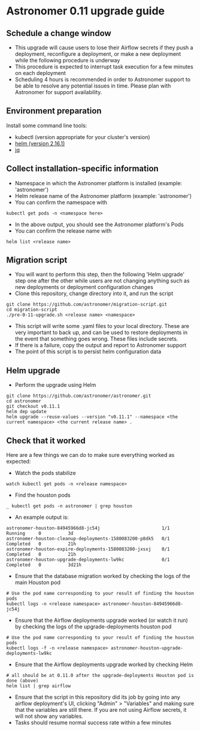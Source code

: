 # Astronomer 0.11 upgrade guide


## Schedule a change window

- This upgrade will cause users to lose their Airflow secrets if they push a deployment, reconfigure a deployment, or make a new deployment while the following procedure is underway
- This procedure is expected to interrupt task execution for a few minutes on each deployment
- Scheduling 4 hours is recommended in order to Astronomer support to be able to resolve any potential issues in time. Please plan with Astronomer for support availability.

## Environment preparation

Install some command line tools:

- kubectl (version appropriate for your cluster's version)
- [helm (version 2.16.1)](https://github.com/helm/helm/releases/tag/v2.16.1)
- [jq](https://stedolan.github.io/jq/download/)

## Collect installation-specific information

- Namespace in which the Astronomer platform is installed (example: 'astronomer')
- Helm release name of the Astronomer platform (example: 'astronomer')
- You can confirm the namespace with
```
kubectl get pods -n <namespace here>
```
- In the above output, you should see the Astronomer platform's Pods
- You can confirm the release name with
```
helm list <release name>
```

## Migration script

- You will want to perform this step, then the following 'Helm upgrade' step one after the other while users are not changing anything such as new deployments or deployment configuration changes
- Clone this repository, change directory into it, and run the script
```
git clone https://github.com/astronomer/migration-script.git
cd migration-script
./pre-0-11-upgrade.sh <release name> <namespace>
```
- This script will write some .yaml files to your local directory. These are very important to back up, and can be used to restore deployments in the event that something goes wrong. These files include secrets.
- If there is a failure, copy the output and report to Astronomer support
- The point of this script is to persist helm configuration data

## Helm upgrade

- Perform the upgrade using Helm
```
git clone https://github.com/astronomer/astronomer.git
cd astronomer
git checkout v0.11.1
helm dep update
helm upgrade --reuse-values --version "v0.11.1" --namespace <the current namespace> <the current release name> .
```

## Check that it worked

Here are a few things we can do to make sure everything worked as expected:

- Watch the pods stabilize
```
watch kubectl get pods -n <release namespace>
```
- Find the houston pods
```
_ kubectl get pods -n astronomer | grep houston
```
- An example output is:
```
astronomer-houston-84945966d8-jc54j                       1/1     Running     0          3d
astronomer-houston-cleanup-deployments-1580083200-p8dk5   0/1     Completed   0          21h
astronomer-houston-expire-deployments-1580083200-jxsxj    0/1     Completed   0          21h
astronomer-houston-upgrade-deployments-lw9kc              0/1     Completed   0          3d21h
```
- Ensure that the database migration worked by checking the logs of the main Houston pod
```
# Use the pod name corresponding to your result of finding the houston pods
kubectl logs -n <release namespace> astronomer-houston-84945966d8-jc54j
```
- Ensure that the Airflow deployments upgrade worked (or watch it run) by checking the logs of the upgrade-deployments houston pod
```
# Use the pod name corresponding to your result of finding the houston pods
kubectl logs -f -n <release namespace> astronomer-houston-upgrade-deployments-lw9kc
```
- Ensure that the Airflow deployments upgrade worked by checking Helm
```
# all should be at 0.11.0 after the upgrade-deployments Houston pod is done (above)
helm list | grep airflow
```
- Ensure that the script in this repository did its job by going into any airflow deployment's UI, clicking "Admin" > "Variables" and making sure that the variables are still there. If you are not using Airflow secrets, it will not show any variables.
- Tasks should resume normal success rate within a few minutes
